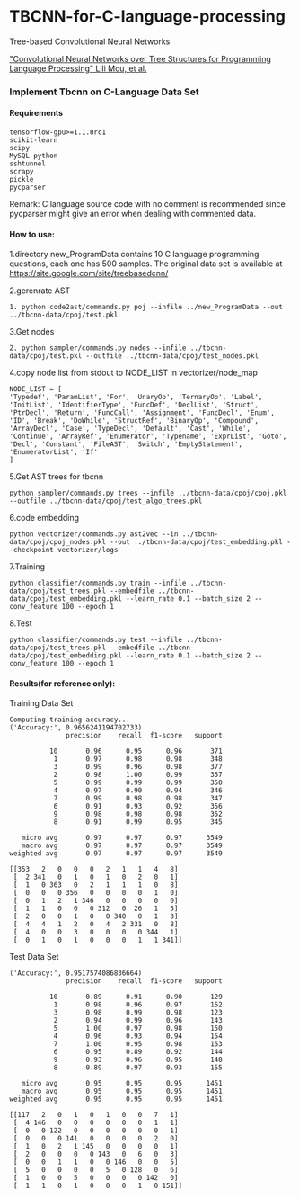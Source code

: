 # TBCNN-for-C-language-processing
Tree-based Convolutional Neural Networks

["Convolutional Neural Networks over Tree Structures for Programming Language Processing" Lili Mou, et al.](https://arxiv.org/pdf/1409.5718.pdf)

### Implement Tbcnn on C-Language Data Set

#### Requirements

```
tensorflow-gpu>=1.1.0rc1
scikit-learn
scipy
MySQL-python
sshtunnel
scrapy
pickle
pycparser
```

Remark: C language source code with no comment is recommended since pycparser might give an error when dealing with commented data.

#### How to use:

1.directory new_ProgramData contains 10 C language programming questions, each one has 500 samples. The original data set is available at https://site.google.com/site/treebasedcnn/

2.gerenrate AST

```
1. python code2ast/commands.py poj --infile ../new_ProgramData --out ../tbcnn-data/cpoj/test.pkl
```

3.Get nodes 

```
2. python sampler/commands.py nodes --infile ../tbcnn-data/cpoj/test.pkl --outfile ../tbcnn-data/cpoj/test_nodes.pkl
```

4.copy node list from stdout to NODE_LIST in vectorizer/node_map

```
NODE_LIST = [
'Typedef', 'ParamList', 'For', 'UnaryOp', 'TernaryOp', 'Label', 'InitList', 'IdentifierType', 'FuncDef', 'DeclList', 'Struct', 'PtrDecl', 'Return', 'FuncCall', 'Assignment', 'FuncDecl', 'Enum', 'ID', 'Break', 'DoWhile', 'StructRef', 'BinaryOp', 'Compound', 'ArrayDecl', 'Case', 'TypeDecl', 'Default', 'Cast', 'While', 'Continue', 'ArrayRef', 'Enumerator', 'Typename', 'ExprList', 'Goto', 'Decl', 'Constant', 'FileAST', 'Switch', 'EmptyStatement', 'EnumeratorList', 'If'
]
```

5.Get AST trees for tbcnn

```
python sampler/commands.py trees --infile ../tbcnn-data/cpoj/cpoj.pkl --outfile ../tbcnn-data/cpoj/test_algo_trees.pkl
```

6.code embedding

```
python vectorizer/commands.py ast2vec --in ../tbcnn-data/cpoj/cpoj_nodes.pkl --out ../tbcnn-data/cpoj/test_embedding.pkl --checkpoint vectorizer/logs
```

7.Training

```
python classifier/commands.py train --infile ../tbcnn-data/cpoj/test_trees.pkl --embedfile ../tbcnn-data/cpoj/test_embedding.pkl --learn_rate 0.1 --batch_size 2 --conv_feature 100 --epoch 1
```

8.Test

```
python classifier/commands.py test --infile ../tbcnn-data/cpoj/test_trees.pkl --embedfile ../tbcnn-data/cpoj/test_embedding.pkl --learn_rate 0.1 --batch_size 2 --conv_feature 100 --epoch 1
```

#### Results(for reference only):

Training Data Set

```
Computing training accuracy...
('Accuracy:', 0.9656241194702733)
              precision    recall  f1-score   support

          10       0.96      0.95      0.96       371
           1       0.97      0.98      0.98       348
           3       0.99      0.96      0.98       377
           2       0.98      1.00      0.99       357
           5       0.99      0.99      0.99       350
           4       0.97      0.90      0.94       346
           7       0.99      0.98      0.98       347
           6       0.91      0.93      0.92       356
           9       0.98      0.98      0.98       352
           8       0.91      0.99      0.95       345

   micro avg       0.97      0.97      0.97      3549
   macro avg       0.97      0.97      0.97      3549
weighted avg       0.97      0.97      0.97      3549

[[353   2   0   0   0   2   1   1   4   8]
 [  2 341   0   1   0   1   0   2   0   1]
 [  1   0 363   0   2   1   1   1   0   8]
 [  0   0   0 356   0   0   0   0   1   0]
 [  0   1   2   1 346   0   0   0   0   0]
 [  1   1   0   0   0 312   0  26   1   5]
 [  2   0   0   1   0   0 340   0   1   3]
 [  4   4   1   2   0   4   2 331   0   8]
 [  4   0   0   3   0   0   0   0 344   1]
 [  0   1   0   1   0   0   0   1   1 341]]
```

Test Data Set

```
('Accuracy:', 0.9517574086836664)
              precision    recall  f1-score   support

          10       0.89      0.91      0.90       129
           1       0.98      0.96      0.97       152
           3       0.98      0.99      0.98       123
           2       0.94      0.99      0.96       143
           5       1.00      0.97      0.98       150
           4       0.96      0.93      0.94       154
           7       1.00      0.95      0.98       153
           6       0.95      0.89      0.92       144
           9       0.93      0.96      0.95       148
           8       0.89      0.97      0.93       155

   micro avg       0.95      0.95      0.95      1451
   macro avg       0.95      0.95      0.95      1451
weighted avg       0.95      0.95      0.95      1451

[[117   2   0   1   0   1   0   0   7   1]
 [  4 146   0   0   0   0   0   0   1   1]
 [  0   0 122   0   0   0   0   0   0   1]
 [  0   0   0 141   0   0   0   0   2   0]
 [  1   0   2   1 145   0   0   0   0   1]
 [  2   0   0   0   0 143   0   6   0   3]
 [  0   0   1   1   0   0 146   0   0   5]
 [  5   0   0   0   0   5   0 128   0   6]
 [  1   0   0   5   0   0   0   0 142   0]
 [  1   1   0   1   0   0   0   1   0 151]]
```

